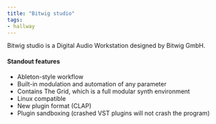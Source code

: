 ```yaml
---
title: "Bitwig studio"
tags:
- hallway
---
```


Bitwig studio is a Digital Audio Workstation designed by Bitwig GmbH.

#### Standout features
- Ableton-style workflow
- Built-in modulation and automation of any parameter
- Contains The Grid, which is a full modular synth environment
- Linux compatible
- New plugin format (CLAP)
- Plugin sandboxing (crashed VST plugins will not crash the program)